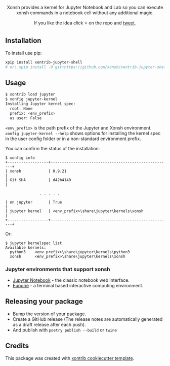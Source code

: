 <p align="center">
Xonsh provides a kernel for Jupyter Notebook and Lab so you can execute
xonsh commands in a notebook cell without any additional magic.
</p>

<p align="center">
If you like the idea click ⭐ on the repo and <a href="https://twitter.com/intent/tweet?text=Nice%20xontrib%20for%20the%20xonsh%20shell!&url=https://github.com/xonsh/xontrib-jupyter-shell" target="_blank">tweet</a>.
</p>


## Installation

To install use pip:

```bash
xpip install xontrib-jupyter-shell
# or: xpip install -U git+https://github.com/xonsh/xontrib-jupyter-shell
```

## Usage

```bash
$ xontrib load jupyter
$ xonfig jupyter-kernel
Installing Jupyter kernel spec:
  root: None
  prefix: <env_prefix>
  as user: False
```

`<env_prefix>` is the path prefix of the Jupyter and Xonsh
environment. `xonfig jupyter-kernel --help` shows options for installing
the kernel spec in the user config folder or in a non-standard
environment prefix.

You can confirm the status of the installation:

``` xonshcon
$ xonfig info
+------------------+-----------------------------------------------------+
| xonsh            | 0.9.21                                              |
| Git SHA          | d42b4140                                            |

               . . . . .

| on jupyter       | True                                                |
| jupyter kernel   | <env_prefix>\share\jupyter\kernels\xonsh            |
+------------------+-----------------------------------------------------+
```

Or:

``` xonshcon
$ jupyter kernelspec list
Available kernels:
  python3    <env_prefix>\share\jupyter\kernels\python3
  xonsh      <env_prefix>\share\jupyter\kernels\xonsh
```

### Jupyter environments that support xonsh

* [Jupyter Notebook](https://jupyter.org/) - the classic notebook web interface.
* [Euporie](https://github.com/joouha/euporie) - a terminal based interactive computing environment.

## Releasing your package 

- Bump the version of your package.
- Create a GitHub release (The release notes are automatically generated as a draft release after each push).
- And publish with `poetry publish --build` or `twine`

## Credits

This package was created with [xontrib cookiecutter template](https://github.com/xonsh/xontrib-cookiecutter).
